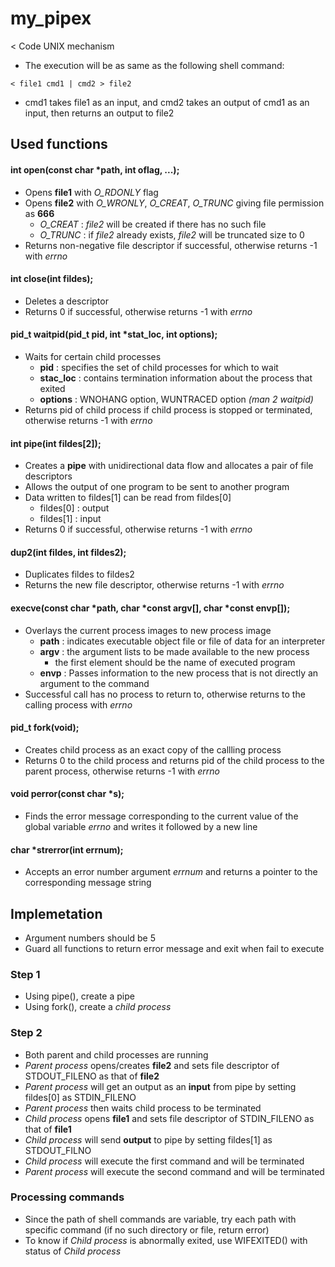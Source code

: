 # my_pipex
&lt; Code UNIX mechanism

* The execution will be as same as the following shell command:
```
< file1 cmd1 | cmd2 > file2
```
* cmd1 takes file1 as an input, and cmd2 takes an output of cmd1 as an input, then returns an output to file2

## Used functions
#### int open(const char *path, int oflag, ...);
* Opens **file1** with *O_RDONLY* flag
* Opens **file2** with *O_WRONLY*, *O_CREAT*, *O_TRUNC* giving file permission as **666**
  - *O_CREAT* : *file2* will be created if there has no such file
  - *O_TRUNC* : if *file2* already exists, *file2* will be truncated size to 0
* Returns non-negative file descriptor if successful, otherwise returns -1 with *errno*
  
#### int close(int fildes);
* Deletes a descriptor
* Returns 0 if successful, otherwise returns -1 with *errno*

#### pid_t waitpid(pid_t pid, int *stat_loc, int options);
* Waits for certain child processes
  - **pid** : specifies the set of child processes for which to wait
  - **stac_loc** : contains termination information about the process that exited
  - **options** : WNOHANG option, WUNTRACED option *(man 2 waitpid)*
* Returns pid of child process if child process is stopped or terminated, otherwise returns -1 with *errno*

#### int pipe(int fildes[2]);
* Creates a **pipe** with unidirectional data flow and allocates a pair of file descriptors
* Allows the output of one program to be sent to another program
* Data written to fildes[1] can be read from fildes[0]
  - fildes[0] : output
  - fildes[1] : input
* Returns 0 if successful, otherwise returns -1 with *errno*

#### dup2(int fildes, int fildes2);
* Duplicates fildes to fildes2
* Returns the new file descriptor, otherwise returns -1 with *errno*

#### execve(const char *path, char *const argv[], char *const envp[]);
* Overlays the current process images to new process image
  - **path** : indicates executable object file or file of data for an interpreter
  - **argv** : the argument lists to be made available to the new process
    - the first element should be the name of executed program
  - **envp** : Passes information to the new process that is not directly an argument to the command
* Successful call has no process to return to, otherwise returns to the calling process with *errno*

#### pid_t fork(void);
* Creates child process as an exact copy of the callling process
* Returns 0 to the child process and returns pid of the child process to the parent process, otherwise returns -1 with *errno*

#### void perror(const char *s);
* Finds the error message corresponding to the current value of the global variable *errno* and writes it followed by a new line

#### char *strerror(int errnum);
* Accepts an error number argument *errnum* and returns a pointer to the corresponding message string


## Implemetation
* Argument numbers should be 5
* Guard all functions to return error message and exit when fail to execute

### Step 1
* Using pipe(), create a pipe
* Using fork(), create a *child process*

### Step 2
* Both parent and child processes are running
* *Parent process* opens/creates **file2** and sets file descriptor of STDOUT_FILENO as that of **file2**
* *Parent process* will get an output as an **input** from pipe by setting fildes[0] as STDIN_FILENO
* *Parent process* then waits child process to be terminated
* *Child process* opens **file1** and sets file descriptor of STDIN_FILENO as that of **file1**
* *Child process* will send **output** to pipe by setting fildes[1] as STDOUT_FILNO
* *Child process* will execute the first command and will be terminated
* *Parent process* will execute the second command and will be terminated

### Processing commands
* Since the path of shell commands are variable, try each path with specific command (if no such directory or file, return error)
* To know if *Child process* is abnormally exited, use WIFEXITED() with status of *Child process*
